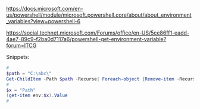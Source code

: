 https://docs.microsoft.com/en-us/powershell/module/microsoft.powershell.core/about/about_environment_variables?view=powershell-6

https://social.technet.microsoft.com/Forums/office/en-US/5ce86ff1-eadd-4ae7-89c9-f2ba0d7117a6/powershell-get-environment-variable?forum=ITCG

Snippets:
```powershell
#
$path = "C:\abc\"
Get-ChildItem -Path $path -Recurse| Foreach-object {Remove-item -Recurse -path $_.FullName }
#
$x = "Path"
(get-item env:$x).Value
#
```
